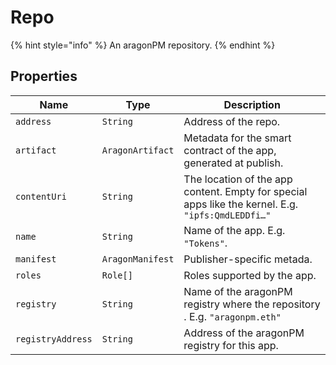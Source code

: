 # Repo

{% hint style="info" %}
An aragonPM repository.
{% endhint %}

## Properties <a href="#properties" id="properties"></a>

| Name              | Type             | Description                                                                                       |
| ----------------- | ---------------- | ------------------------------------------------------------------------------------------------- |
| `address`         | `String`         | Address of the repo.                                                                              |
| `artifact`        | `AragonArtifact` | Metadata for the smart contract of the app, generated at publish.                                 |
| `contentUri`      | `String`         | The location of the app content. Empty for special apps like the kernel. E.g. `"ipfs:QmdLEDDfi…"` |
| `name`            | `String`         | Name of the app. E.g. `"Tokens"`.                                                                 |
| `manifest`        | `AragonManifest` | Publisher-specific metada.                                                                        |
| `roles`           | `Role[]`         | Roles supported by the app.                                                                       |
| `registry`        | `String`         | Name of the aragonPM registry where the repository . E.g. `"aragonpm.eth"`                        |
| `registryAddress` | `String`         | Address of the aragonPM registry for this app.                                                    |
